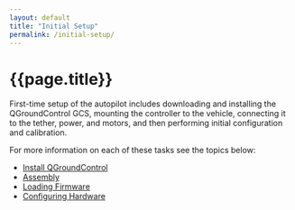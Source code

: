 ```yaml
---
layout: default
title: "Initial Setup"
permalink: /initial-setup/
---
```


# {{page.title}}

First-time setup of the autopilot includes downloading and installing the QGroundControl GCS, mounting the controller to the vehicle, connecting it to the tether, power, and motors, and then performing initial configuration and calibration.

For more information on each of these tasks see the topics below:

- [Install QGroundControl](#)
- [Assembly](#)
- [Loading Firmware](/loading-firmware/)
- [Configuring Hardware](configuring-hardware)
